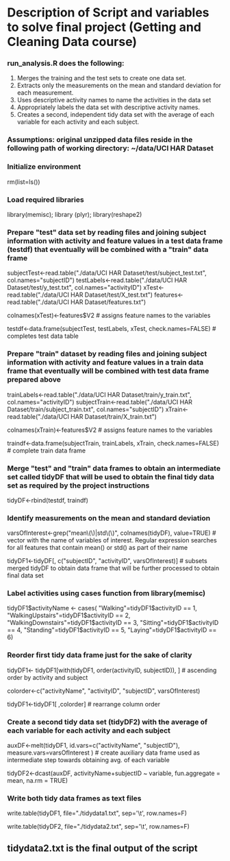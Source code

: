 # Description of Script and variables to solve final project (Getting and Cleaning Data course)

### run_analysis.R does the following: 
1. Merges the training and the test sets to create one data set.
2. Extracts only the measurements on the mean and standard deviation for each measurement. 
3. Uses descriptive activity names to name the activities in the data set
4. Appropriately labels the data set with descriptive activity names. 
5. Creates a second, independent tidy data set with the average of each variable for each activity and each subject. 


### Assumptions: original unzipped data files reside in the following path of working directory: ~/data/UCI HAR Dataset


### Initialize environment

rm(list=ls())

### Load required libraries

library(memisc);
library (plyr);
library(reshape2)


### Prepare "test" data set by reading files and joining subject information with activity and feature values in a test data frame (testdf) that eventually will be combined with a "train" data frame 

subjectTest<-read.table("./data/UCI HAR Dataset/test/subject_test.txt", col.names="subjectID")
testLabels<-read.table("./data/UCI HAR Dataset/test/y_test.txt", col.names="activityID")
xTest<-read.table("./data/UCI HAR Dataset/test/X_test.txt")
features<-read.table("./data/UCI HAR Dataset/features.txt")

colnames(xTest)<-features$V2     # assigns feature names to the variables

testdf<-data.frame(subjectTest, testLabels, xTest, check.names=FALSE)     # completes test data table


### Prepare "train" dataset by reading files and joining subject information with activity and feature values in a train data frame that eventually will be combined with test data frame prepared above

trainLabels<-read.table("./data/UCI HAR Dataset/train/y_train.txt",  col.names="activityID")
subjectTrain<-read.table("./data/UCI HAR Dataset/train/subject_train.txt",  col.names="subjectID")
xTrain<-read.table("./data/UCI HAR Dataset/train/X_train.txt")

colnames(xTrain)<-features$V2   # assigns feature names to the variables

traindf<-data.frame(subjectTrain, trainLabels, xTrain, check.names=FALSE)  # complete train data frame


### Merge "test" and "train" data frames to obtain an intermediate set called tidyDF that will be used to obtain the final tidy data set as required by the project instructions

tidyDF<-rbind(testdf, traindf)



### Identify measurements  on the mean and standard deviation

varsOfInterest<-grep("mean\\(\\)|std\\(\\)", colnames(tidyDF), value=TRUE)  # vector with the name of variables of interest. Regular expression searches for all features that contain mean() or std() as part of their name

tidyDF1<-tidyDF[, c("subjectID", "activityID", varsOfInterest)]  # subsets merged tidyDF to obtain data frame that will be further processed to obtain final data set


### Label activities using cases function from library(memisc)

tidyDF1$activityName <- cases(
  "Walking"=tidyDF1$activityID == 1,
  "WalkingUpstairs"=tidyDF1$activityID == 2,
  "WalkingDownstairs"=tidyDF1$activityID == 3,
  "Sitting"=tidyDF1$activityID == 4,
  "Standing"=tidyDF1$activityID == 5,
  "Laying"=tidyDF1$activityID == 6)


### Reorder first tidy data frame just for the sake of clarity

tidyDF1<- tidyDF1[with(tidyDF1, order(activityID, subjectID)), ] # ascending order by activity and subject

colorder<-c("activityName", "activityID", "subjectID", varsOfInterest)

tidyDF1<-tidyDF1[ ,colorder]   # rearrange column order



### Create a second tidy data set (tidyDF2) with the average of each variable for each activity and each subject

auxDF<-melt(tidyDF1, id.vars=c("activityName", "subjectID"), measure.vars=varsOfInterest )  # create auxiliary data frame used as intermediate step towards obtaining avg. of each variable

tidyDF2<-dcast(auxDF, activityName+subjectID ~ variable, fun.aggregate = mean, na.rm = TRUE)


### Write both tidy data frames as text files

write.table(tidyDF1, file="./tidydata1.txt", sep='\t', row.names=F)   

write.table(tidyDF2, file="./tidydata2.txt", sep='\t', row.names=F) 

## tidydata2.txt is the final output of the script
